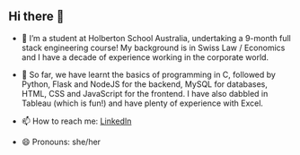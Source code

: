 ## Hi there 👋

- 🔭 I’m a student at Holberton School Australia, undertaking a 9-month full stack engineering course! My background is in Swiss Law / Economics and I have a decade of experience working in the corporate world. 

- 🌱 So far, we have learnt the basics of programming in C, followed by Python, Flask and NodeJS for the backend, MySQL for databases, HTML, CSS and JavaScript for the frontend. I have also dabbled in Tableau (which is fun!) and have plenty of experience with Excel. 

- 📫 How to reach me: [LinkedIn](https://www.linkedin.com/in/carolezenruffinen)

- 😄 Pronouns: she/her 

